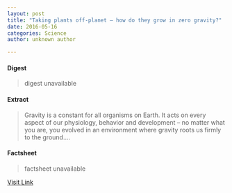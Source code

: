 ```yaml
---
layout: post
title: "Taking plants off-planet – how do they grow in zero gravity?"
date: 2016-05-16
categories: Science
author: unknown author

---
```



#### Digest
>digest unavailable

#### Extract
>Gravity is a constant for all organisms on Earth. It acts on every aspect of our physiology, behavior and development – no matter what you are, you evolved in an environment where gravity roots us firmly to the ground....

#### Factsheet
>factsheet unavailable

[Visit Link](http://phys.org/news/2015-08-off-planet-gravity.html)


